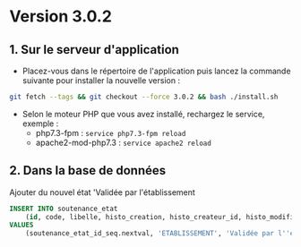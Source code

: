 # Version 3.0.2

## 1. Sur le serveur d'application

- Placez-vous dans le répertoire de l'application puis lancez la commande suivante
  pour installer la nouvelle version :

```bash
git fetch --tags && git checkout --force 3.0.2 && bash ./install.sh
```

- Selon le moteur PHP que vous avez installé, rechargez le service, exemple :
    - php7.3-fpm         : `service php7.3-fpm reload`
    - apache2-mod-php7.3 : `service apache2 reload`

## 2. Dans la base de données

Ajouter du nouvel état 'Validée par l'établissement
```sql
INSERT INTO soutenance_etat
    (id, code, libelle, histo_creation, histo_createur_id, histo_modification, histo_modificateur_id, histo_destruction, histo_destructeur_id)
VALUES
    (soutenance_etat_id_seq.nextval, 'ETABLISSEMENT', 'Validée par l''établissement', current_date, 1, current_date, 1, null, null);
```